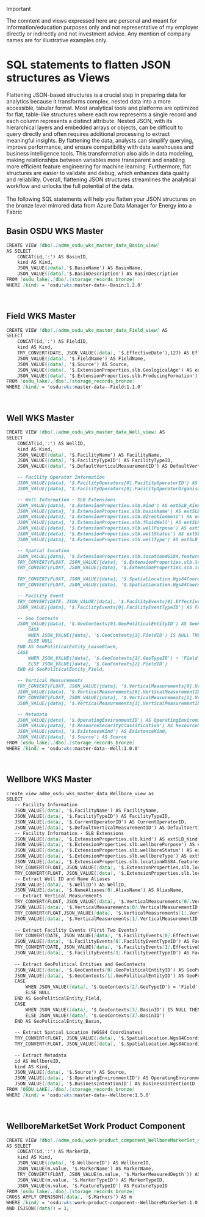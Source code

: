 > [!IMPORTANT]  
> The conntent and views expressed here are personal and meant for information/education purposes only and not representative of my employer directly or indirectly and not investment advice. Any mention of company names are for illustrative examples only.
> 
# SQL statements to flatten JSON structures as Views
Flattening JSON-based structures is a crucial step in preparing data for analytics because it transforms complex, nested data into a more accessible, tabular format. Most analytical tools and platforms are optimized for flat, table-like structures where each row represents a single record and each column represents a distinct attribute. Nested JSON, with its hierarchical layers and embedded arrays or objects, can be difficult to query directly and often requires additional processing to extract meaningful insights. By flattening the data, analysts can simplify querying, improve performance, and ensure compatibility with data warehouses and business intelligence tools. This transformation also aids in data modeling, making relationships between variables more transparent and enabling more efficient feature engineering for machine learning. Furthermore, flat structures are easier to validate and debug, which enhances data quality and reliability. Overall, flattening JSON structures streamlines the analytical workflow and unlocks the full potential of the data.
<br><br>
The following SQL statements will help you flatten your JSON structures on the bronze level mirrored data from Azure Data Manager for Energy into a Fabric
<br>

## Basin OSDU WKS Master

```markdown
CREATE VIEW [dbo].[adme_osdu_wks_master_data_Basin_view]
AS SELECT
    CONCAT(id,':') AS BasinID,
    kind AS Kind,
    JSON_VALUE([data],'$.BasinName') AS BasinName,
    JSON_VALUE([data],'$.BasinDescription') AS BasinDescription
FROM [osdu_lake].[dbo].[storage_records_bronze]
WHERE [kind] = 'osdu:wks:master-data--Basin:1.2.0'
```

<br>

## Field WKS Master

```markdown
CREATE VIEW [dbo].[adme_osdu_wks_master_data_Field_view] AS
SELECT
    CONCAT(id,':') AS FieldID,
    kind AS Kind,
    TRY_CONVERT(DATE, JSON_VALUE([data], '$.EffectiveDate'),127) AS EffectiveDate,
    JSON_VALUE([data], '$.FieldName') AS FieldName,
    JSON_VALUE([data], '$.Source') AS Source,
    JSON_VALUE([data], '$.ExtensionProperties.slb.GeologicalAge') AS extSLB_GeologicalAge,
    JSON_VALUE([data], '$.ExtensionProperties.slb.ProducingFormation') AS extSLB_ProducingFormation
FROM [osdu_lake].[dbo].[storage_records_bronze]
WHERE [kind] = 'osdu:wks:master-data--Field:1.1.0'
```

<br>

## Well WKS Master

```markdown
CREATE VIEW [dbo].[adme_osdu_wks_master_data_Well_view] AS
SELECT
    CONCAT(id,':') AS WellID,
    kind AS Kind,
    JSON_VALUE([data], '$.FacilityName') AS FacilityName,
    JSON_VALUE([data], '$.FacilityTypeID') AS FacilityTypeID,
    JSON_VALUE([data], '$.DefaultVerticalMeasurementID') AS DefaultVerticalMeasurementID,

    -- Facility Operator Information
    JSON_VALUE([data], '$.FacilityOperators[0].FacilityOperatorID') AS FacilityOperatorID,
    JSON_VALUE([data], '$.FacilityOperators[0].FacilityOperatorOrganisationID') AS FacilityOperatorOrganisationID,

    -- Well Information - SLB Extensions
    JSON_VALUE([data], '$.ExtensionProperties.slb.kind') AS extSLB_Kind,
    JSON_VALUE([data], '$.ExtensionProperties.slb.basinName') AS extSLB_BasinName,
    JSON_VALUE([data], '$.ExtensionProperties.slb.directionWell') AS extSLB_DirectionWell,
    JSON_VALUE([data], '$.ExtensionProperties.slb.fluidWell') AS extSLB_FluidWell,
    JSON_VALUE([data], '$.ExtensionProperties.slb.wellPurpose') AS extSLB_WellPurpose,
    JSON_VALUE([data], '$.ExtensionProperties.slb.wellStatus') AS extSLB_WellStatus,
    JSON_VALUE([data], '$.ExtensionProperties.slb.wellType') AS extSLB_WellType,

    -- Spatial Location
    JSON_VALUE([data], '$.ExtensionProperties.slb.locationWGS84.features[0].geometry.type') AS GeometryType,
    TRY_CONVERT(FLOAT, JSON_VALUE([data], '$.ExtensionProperties.slb.locationWGS84.features[0].geometry.coordinates[0]')) AS Longitude,
    TRY_CONVERT(FLOAT, JSON_VALUE([data], '$.ExtensionProperties.slb.locationWGS84.features[0].geometry.coordinates[1]')) AS Latitude,
    
    TRY_CONVERT(FLOAT, JSON_VALUE([data], '$.SpatialLocation.Wgs84Coordinates.features[0].geometry.coordinates[0]')) AS SpatialLongitude,
    TRY_CONVERT(FLOAT, JSON_VALUE([data], '$.SpatialLocation.Wgs84Coordinates.features[0].geometry.coordinates[1]')) AS SpatialLatitude,

    -- Facility Event
    TRY_CONVERT(DATE, JSON_VALUE([data], '$.FacilityEvents[0].EffectiveDateTime'), 127) AS FacilityEventDate_Spud,
    JSON_VALUE([data], '$.FacilityEvents[0].FacilityEventTypeID') AS FacilityEventType_Spud,

    -- Geo Contexts
    JSON_VALUE([data], '$.GeoContexts[0].GeoPoliticalEntityID') AS GeoPoliticalEntity_Country,
        CASE 
        WHEN JSON_VALUE([data], '$.GeoContexts[1].FieldID') IS NULL THEN JSON_VALUE([data], '$.GeoContexts[1].GeoPoliticalEntityID') 
        ELSE NULL
    END AS GeoPoliticalEntity_LeaseBlock,
    CASE 
        WHEN JSON_VALUE([data], '$.GeoContexts[1].GeoTypeID') = 'Field' THEN JSON_VALUE([data], '$.GeoContexts[1].FieldID')
        ELSE JSON_VALUE([data], '$.GeoContexts[2].FieldID')
    END AS GeoPoliticalEntity_Field,

    -- Vertical Measurements
    TRY_CONVERT(FLOAT, JSON_VALUE([data], '$.VerticalMeasurements[0].VerticalMeasurement')) AS VerticalMeasurement_REF,
    JSON_VALUE([data], '$.VerticalMeasurements[0].VerticalMeasurementID') AS VerticalMeasurementID_REF,
    TRY_CONVERT(FLOAT, JSON_VALUE([data], '$.VerticalMeasurements[1].VerticalMeasurement')) AS VerticalMeasurement_WH_ELEV,
    JSON_VALUE([data], '$.VerticalMeasurements[1].VerticalMeasurementID') AS VerticalMeasurementID_ELEV,

    -- Metadata
    JSON_VALUE([data], '$.OperatingEnvironmentID') AS OperatingEnvironmentID,
    JSON_VALUE([data], '$.ResourceSecurityClassification') AS ResourceSecurityClassification,
    JSON_VALUE([data], '$.ExistenceKind') AS ExistenceKind,
    JSON_VALUE([data], '$.Source') AS Source
FROM [osdu_lake].[dbo].[storage_records_bronze]
WHERE [kind] = 'osdu:wks:master-data--Well:1.0.0'
```

<br>

## Wellbore WKS Master

```markdown
create view adme_osdu_wks_master_data_Wellbore_view as
SELECT
   -- Facility Information
   JSON_VALUE([data], '$.FacilityName') AS FacilityName,
   JSON_VALUE([data], '$.FacilityTypeID') AS FacilityTypeID,
   JSON_VALUE([data], '$.CurrentOperatorID') AS CurrentOperatorID,
   JSON_VALUE([data], '$.DefaultVerticalMeasurementID') AS DefaultVerticalMeasurementID,
   -- Facility Information - SLB Extensions
   JSON_VALUE([data], '$.ExtensionProperties.slb.kind') AS extSLB_Kind,
   JSON_VALUE([data], '$.ExtensionProperties.slb.wellborePurpose') AS extSLB_WellborePurpose,
   JSON_VALUE([data], '$.ExtensionProperties.slb.wellboreStatus') AS extSLB_WellboreStatus,
   JSON_VALUE([data], '$.ExtensionProperties.slb.wellboreType') AS extSLB_WellboreType,
   JSON_VALUE([data], '$.ExtensionProperties.slb.locationWGS84.features[0].geometry.type') AS extSLB_GeometryType,
   TRY_CONVERT(FLOAT, JSON_VALUE([data], '$.ExtensionProperties.slb.locationWGS84.features[0].geometry.coordinates[0]')) AS extSLB_Longitude,
   TRY_CONVERT(FLOAT, JSON_VALUE([data], '$.ExtensionProperties.slb.locationWGS84.features[0].geometry.coordinates[1]')) AS extSLB_Latitude,
   -- Extract Well ID and Name Aliases
   JSON_VALUE([data], '$.WellID') AS WellID,
   JSON_VALUE([data], '$.NameAliases[0].AliasName') AS AliasName,
   -- Extract Vertical Measurements
   TRY_CONVERT(FLOAT, JSON_VALUE([data], '$.VerticalMeasurements[0].VerticalMeasurement')) AS VerticalMeasurement_REF,
   JSON_VALUE([data], '$.VerticalMeasurements[0].VerticalMeasurementID') AS VerticalMeasurementID1,
   TRY_CONVERT(FLOAT,JSON_VALUE([data], '$.VerticalMeasurements[1].VerticalMeasurement')) AS VerticalMeasurement_TotalDepth,
   JSON_VALUE([data], '$.VerticalMeasurements[1].VerticalMeasurementID') AS VerticalMeasurementID2,
 
   -- Extract Facility Events (First Two Events)
   TRY_CONVERT(DATE, JSON_VALUE([data], '$.FacilityEvents[0].EffectiveDateTime'), 127) AS FacilityEventDate_Spud,
   JSON_VALUE([data], '$.FacilityEvents[0].FacilityEventTypeID') AS FacilityEvent1Type,
   TRY_CONVERT(DATE, JSON_VALUE([data], '$.FacilityEvents[1].EffectiveDateTime'), 127) AS FacilityEventDate_Completion,
   JSON_VALUE([data], '$.FacilityEvents[1].FacilityEventTypeID') AS FacilityEvent2Type,
 
   -- Extract GeoPolitical Entities and GeoContexts
   JSON_VALUE([data], '$.GeoContexts[0].GeoPoliticalEntityID') AS GeoPoliticalEntity_Country,
   JSON_VALUE([data], '$.GeoContexts[1].GeoPoliticalEntityID') AS GeoPoliticalEntity_LeaseBlock,
   CASE 
       WHEN JSON_VALUE([data], '$.GeoContexts[2].GeoTypeID') = 'Field' THEN JSON_VALUE([data], '$.GeoContexts[2].FieldID')
       ELSE NULL
   END AS GeoPoliticalEntity_Field,
   CASE 
       WHEN JSON_VALUE([data], '$.GeoContexts[3].BasinID') IS NULL THEN JSON_VALUE([data], '$.GeoContexts[2].BasinID')
       ELSE JSON_VALUE([data], '$.GeoContexts[3].BasinID')
   END AS GeoPoliticalEntity_Basin,
 
   -- Extract Spatial Location (WGS84 Coordinates)
   TRY_CONVERT(FLOAT, JSON_VALUE([data], '$.SpatialLocation.Wgs84Coordinates.features[0].geometry.coordinates[0]')) AS SpatialLongitude,
   TRY_CONVERT(FLOAT, JSON_VALUE([data], '$.SpatialLocation.Wgs84Coordinates.features[0].geometry.coordinates[1]')) AS SpatialLatitude,
 
   -- Extract Metadata
   id AS WellboreID,
   kind AS Kind,
   JSON_VALUE([data], '$.Source') AS Source,
   JSON_VALUE([data], '$.OperatingEnvironmentID') AS OperatingEnvironmentID,
   JSON_VALUE([data], '$.BusinessIntentionID') AS BusinessIntentionID
FROM [OSDU_LAKE].[dbo].[storage_records_bronze]
WHERE [kind] = 'osdu:wks:master-data--Wellbore:1.5.0'
```

<br>

## WellboreMarketSet Work Product Component

```markdown
CREATE VIEW [dbo].[adme_osdu_work-product_component_WellboreMarkerSet_view]
AS SELECT
    CONCAT(id,':') AS MarkerID,
    kind AS Kind,
    JSON_VALUE([data], '$.WellboreID') AS WellboreID,
    JSON_VALUE(m.value, '$.MarkerName') AS MarkerName,
    TRY_CONVERT(FLOAT, JSON_VALUE(m.value, '$.MarkerMeasuredDepth')) AS MarkerMeasuredDepth,
    JSON_VALUE(m.value, '$.MarkerTypeID') AS MarkerTypeID,
    JSON_VALUE(m.value, '$.FeatureTypeID') AS FeatureTypeID
FROM [osdu_lake].[dbo].[storage_records_bronze]
CROSS APPLY OPENJSON([data], '$.Markers') AS m
WHERE [kind] = 'osdu:wks:work-product-component--WellboreMarkerSet:1.0.0'
AND ISJSON([data]) = 1;
```

